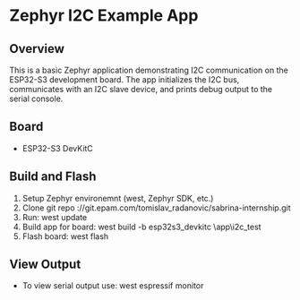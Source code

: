 # Zephyr I2C Example App

## Overview
This is a basic Zephyr application demonstrating I2C communication on the ESP32-S3 development board. The app initializes the I2C bus, communicates with an I2C slave device, and prints debug output to the serial console.

## Board
- ESP32-S3 DevKitC

## Build and Flash
1. Setup Zephyr environemnt (west, Zephyr SDK, etc.)
2. Clone git repo ://git.epam.com/tomislav_radanovic/sabrina-internship.git
3. Run:  west update
4. Build app for board: west build -b esp32s3_devkitc \app\i2c_test
5. Flash board: west flash

## View Output
- To view serial output use: west espressif monitor


